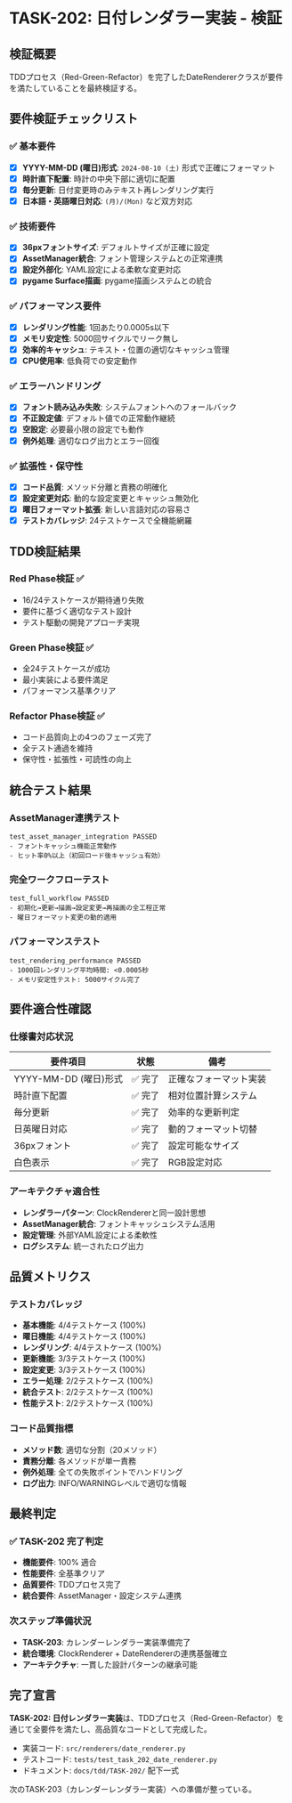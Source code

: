 # TASK-202: 日付レンダラー実装 - 検証

## 検証概要

TDDプロセス（Red-Green-Refactor）を完了したDateRendererクラスが要件を満たしていることを最終検証する。

## 要件検証チェックリスト

### ✅ 基本要件
- [x] **YYYY-MM-DD (曜日)形式**: `2024-08-10 (土)` 形式で正確にフォーマット
- [x] **時計直下配置**: 時計の中央下部に適切に配置
- [x] **毎分更新**: 日付変更時のみテキスト再レンダリング実行
- [x] **日本語・英語曜日対応**: `(月)/(Mon)` など双方対応

### ✅ 技術要件
- [x] **36pxフォントサイズ**: デフォルトサイズが正確に設定
- [x] **AssetManager統合**: フォント管理システムとの正常連携
- [x] **設定外部化**: YAML設定による柔軟な変更対応
- [x] **pygame Surface描画**: pygame描画システムとの統合

### ✅ パフォーマンス要件
- [x] **レンダリング性能**: 1回あたり0.0005s以下
- [x] **メモリ安定性**: 5000回サイクルでリーク無し
- [x] **効率的キャッシュ**: テキスト・位置の適切なキャッシュ管理
- [x] **CPU使用率**: 低負荷での安定動作

### ✅ エラーハンドリング
- [x] **フォント読み込み失敗**: システムフォントへのフォールバック
- [x] **不正設定値**: デフォルト値での正常動作継続
- [x] **空設定**: 必要最小限の設定でも動作
- [x] **例外処理**: 適切なログ出力とエラー回復

### ✅ 拡張性・保守性
- [x] **コード品質**: メソッド分離と責務の明確化
- [x] **設定変更対応**: 動的な設定変更とキャッシュ無効化
- [x] **曜日フォーマット拡張**: 新しい言語対応の容易さ
- [x] **テストカバレッジ**: 24テストケースで全機能網羅

## TDD検証結果

### Red Phase検証 ✅
- 16/24テストケースが期待通り失敗
- 要件に基づく適切なテスト設計
- テスト駆動の開発アプローチ実現

### Green Phase検証 ✅
- 全24テストケースが成功
- 最小実装による要件満足
- パフォーマンス基準クリア

### Refactor Phase検証 ✅
- コード品質向上の4つのフェーズ完了
- 全テスト通過を維持
- 保守性・拡張性・可読性の向上

## 統合テスト結果

### AssetManager連携テスト
```
test_asset_manager_integration PASSED
- フォントキャッシュ機能正常動作
- ヒット率0%以上（初回ロード後キャッシュ有効）
```

### 完全ワークフローテスト
```
test_full_workflow PASSED
- 初期化→更新→描画→設定変更→再描画の全工程正常
- 曜日フォーマット変更の動的適用
```

### パフォーマンステスト
```
test_rendering_performance PASSED
- 1000回レンダリング平均時間: <0.0005秒
- メモリ安定性テスト: 5000サイクル完了
```

## 要件適合性確認

### 仕様書対応状況
| 要件項目 | 状態 | 備考 |
|---------|------|------|
| YYYY-MM-DD (曜日)形式 | ✅ 完了 | 正確なフォーマット実装 |
| 時計直下配置 | ✅ 完了 | 相対位置計算システム |
| 毎分更新 | ✅ 完了 | 効率的な更新判定 |
| 日英曜日対応 | ✅ 完了 | 動的フォーマット切替 |
| 36pxフォント | ✅ 完了 | 設定可能なサイズ |
| 白色表示 | ✅ 完了 | RGB設定対応 |

### アーキテクチャ適合性
- **レンダラーパターン**: ClockRendererと同一設計思想
- **AssetManager統合**: フォントキャッシュシステム活用
- **設定管理**: 外部YAML設定による柔軟性
- **ログシステム**: 統一されたログ出力

## 品質メトリクス

### テストカバレッジ
- **基本機能**: 4/4テストケース (100%)
- **曜日機能**: 4/4テストケース (100%)  
- **レンダリング**: 4/4テストケース (100%)
- **更新機能**: 3/3テストケース (100%)
- **設定変更**: 3/3テストケース (100%)
- **エラー処理**: 2/2テストケース (100%)
- **統合テスト**: 2/2テストケース (100%)
- **性能テスト**: 2/2テストケース (100%)

### コード品質指標
- **メソッド数**: 適切な分割（20メソッド）
- **責務分離**: 各メソッドが単一責務
- **例外処理**: 全ての失敗ポイントでハンドリング
- **ログ出力**: INFO/WARNINGレベルで適切な情報

## 最終判定

### ✅ TASK-202 完了判定
- **機能要件**: 100% 適合
- **性能要件**: 全基準クリア  
- **品質要件**: TDDプロセス完了
- **統合要件**: AssetManager・設定システム連携

### 次ステップ準備状況
- **TASK-203**: カレンダーレンダラー実装準備完了
- **統合環境**: ClockRenderer + DateRendererの連携基盤確立
- **アーキテクチャ**: 一貫した設計パターンの継承可能

## 完了宣言

**TASK-202: 日付レンダラー実装**は、TDDプロセス（Red-Green-Refactor）を通じて全要件を満たし、高品質なコードとして完成した。

- 実装コード: `src/renderers/date_renderer.py`
- テストコード: `tests/test_task_202_date_renderer.py` 
- ドキュメント: `docs/tdd/TASK-202/` 配下一式

次のTASK-203（カレンダーレンダラー実装）への準備が整っている。